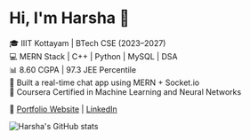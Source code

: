 # Hi, I'm Harsha 👋

🎓 IIIT Kottayam | BTech CSE (2023–2027)  
💻 MERN Stack | C++ | Python | MySQL | DSA  
📊 8.60 CGPA | 97.3 JEE Percentile  
🚀 Built a real-time chat app using MERN + Socket.io  
📜 Coursera Certified in Machine Learning and Neural Networks 

🔗 [Portfolio Website](https://yourportfolio.com) | [LinkedIn](https://linkedin.com/in/harshachiruvolu)

![Harsha's GitHub stats](https://github-readme-stats.vercel.app/api?username=harshachiruvolu&show_icons=true&theme=radical)


<!--
**HarshaChiruvolu/HarshaChiruvolu** is a ✨ _special_ ✨ repository because its `README.md` (this file) appears on your GitHub profile.

Here are some ideas to get you started:

- 🔭 I’m currently working on ...
- 🌱 I’m currently learning ...
- 👯 I’m looking to collaborate on ...
- 🤔 I’m looking for help with ...
- 💬 Ask me about ...
- 📫 How to reach me: ...
- 😄 Pronouns: ...
- ⚡ Fun fact: ...
-->
